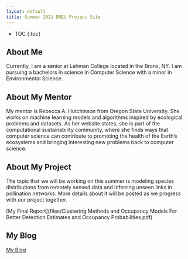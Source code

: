 ```yaml
---
layout: default
title: Summer 2021 DREU Project Site
---
```


* TOC
{:toc}

## About Me

Currently, I am a senior at Lehman College located in the Bronx, NY. I am pursuing a bachelors in science in Computer Science
with a minor in Environmental Science. 

## About My Mentor

My mentor is Rebecca A. Hutchinson from Oregon State University. She works on machine learning models and algorithms inspired by ecological problems and datasets. As her website states, she is part of the computational sustainability community, where she finds ways that computer science can contribute to promoting the health of the Earth’s ecosystems and bringing interesting new problems back to computer science. 

## About My Project

The topic that we will be working on this summer is modeling species distributions from remotely sensed data and inferring unseen links in pollination networks. More details about it will be posted as we progress with our project together. 

[My Final Report](files/Clustering Methods and Occupancy Models For Better Detection Estimates and Occupancy Probabilities.pdf)

## My Blog

[My Blog](blog.html)
